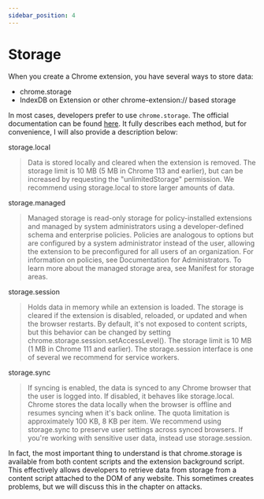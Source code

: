 ```yaml
---
sidebar_position: 4
---
```


# Storage
When you create a Chrome extension, you have several ways to store data:
- chrome.storage
- IndexDB on Extension or other chrome-extension:// based storage

In most cases, developers prefer to use `chrome.storage`.
The official documentation can be found [here](https://developer.chrome.com/docs/extensions/reference/api/storage#storage_areas). It fully describes each method, but for convenience, I will also provide a description below:

storage.local
> Data is stored locally and cleared when the extension is removed. The storage limit is 10 MB (5 MB in Chrome 113 and earlier), but can be increased by requesting the "unlimitedStorage" permission. We recommend using storage.local to store larger amounts of data.

storage.managed
> Managed storage is read-only storage for policy-installed extensions and managed by system administrators using a developer-defined schema and enterprise policies. Policies are analogous to options but are configured by a system administrator instead of the user, allowing the extension to be preconfigured for all users of an organization. For information on policies, see Documentation for Administrators. To learn more about the managed storage area, see Manifest for storage areas.

storage.session
> Holds data in memory while an extension is loaded. The storage is cleared if the extension is disabled, reloaded, or updated and when the browser restarts. By default, it's not exposed to content scripts, but this behavior can be changed by setting chrome.storage.session.setAccessLevel(). The storage limit is 10 MB (1 MB in Chrome 111 and earlier). The storage.session interface is one of several we recommend for service workers.

storage.sync
> If syncing is enabled, the data is synced to any Chrome browser that the user is logged into. If disabled, it behaves like storage.local. Chrome stores the data locally when the browser is offline and resumes syncing when it's back online. The quota limitation is approximately 100 KB, 8 KB per item. We recommend using storage.sync to preserve user settings across synced browsers. If you're working with sensitive user data, instead use storage.session.

In fact, the most important thing to understand is that chrome.storage is available from both content scripts and the extension background script. This effectively allows developers to retrieve data from storage from a content script attached to the DOM of any website. This sometimes creates problems, but we will discuss this in the chapter on attacks.